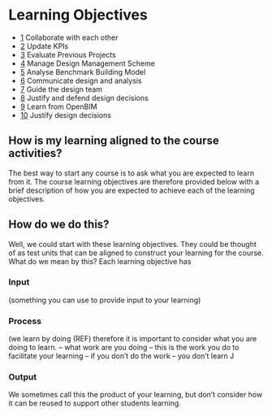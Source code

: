 # Learning Objectives
* [1](01) Collaborate with each other
* [2](02) Update KPIs
* [3](03) Evaluate Previous Projects
* [4](04) Manage Design Management Scheme
* [5](05) Analyse Benchmark Building Model
* [6](06) Communicate design and analysis
* [7](07) Guide the design team
* [8](08) Justify and defend design decisions
* [9](09) Learn from OpenBIM
* [10](10) Justify design decisions

## How is my learning aligned to the course activities? 
The best way to start any course is to ask what you are expected to learn from it. The course learning objectives are therefore provided below with a brief description of how you are expected to achieve each of the learning objectives. 

## How do we do this? 
Well, we could start with these learning objectives. They could be thought of as test units that can be aligned to construct your learning for the course. What do we mean by this? Each learning objective has  

### Input 
(something you can use to provide input to your learning) 

### Process 
(we learn by doing (REF) therefore it is important to consider what you are doing to learn. – what work are you doing – this is the work you do to facilitate your learning – if you don’t do the work – you don’t learn J 

### Output
We sometimes call this the product of your learning, but don’t consider how it can be reused to support other students learning. 
